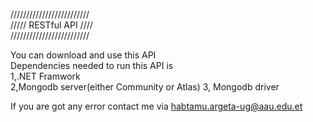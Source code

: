 /////////////////////////<br/>
/////   RESTful API  ////<br/>
/////////////////////////<br/>

You can download and use  this API <br/>
Dependencies needed to run this API is <br/>
1,.NET Framwork <br/>
2,Mongodb server(either Community or Atlas)
3, Mongodb driver 

If you are  got any error contact me via habtamu.argeta-ug@aau.edu.et
